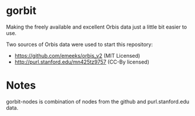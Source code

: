 gorbit
======

Making the freely available and excellent Orbis data just a little bit easier to use.

Two sources of Orbis data were used to start this repository:

* https://github.com/emeeks/orbis_v2 (MIT Licensed)
* http://purl.stanford.edu/mn425tz9757 (CC-By licensed)

Notes
=====

gorbit-nodes is combination of nodes from the github and purl.stanford.edu data.
